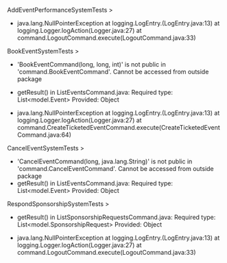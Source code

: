 AddEventPerformanceSystemTests >
- java.lang.NullPointerException
	at logging.LogEntry.<init>(LogEntry.java:13)
	at logging.Logger.logAction(Logger.java:27)
  at command.LogoutCommand.execute(LogoutCommand.java:33)

BookEventSystemTests >
- 'BookEventCommand(long, long, int)' is not public in 'command.BookEventCommand'. Cannot be accessed from outside package
- getResult() in ListEventsCommand.java:
  Required type: List<model.Event>
  Provided: Object
  
- java.lang.NullPointerException
	at logging.LogEntry.<init>(LogEntry.java:13)
	at logging.Logger.logAction(Logger.java:27)
	at command.CreateTicketedEventCommand.execute(CreateTicketedEventCommand.java:64)
  
CancelEventSystemTests >
- 'CancelEventCommand(long, java.lang.String)' is not public in 'command.CancelEventCommand'. Cannot be accessed from outside package
- getResult() in ListEventsCommand.java:
  Required type: List<model.Event>
  Provided: Object

RespondSponsorshipSystemTests >
- getResult() in ListSponsorshipRequestsCommand.java:
  Required type: List<model.SponsorshipRequest>
  Provided: Object

- java.lang.NullPointerException
	at logging.LogEntry.<init>(LogEntry.java:13)
	at logging.Logger.logAction(Logger.java:27)
  at command.LogoutCommand.execute(LogoutCommand.java:33)
